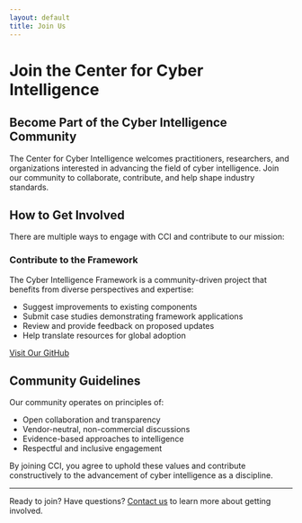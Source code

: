 ```yaml
---
layout: default
title: Join Us
---
```


# Join the Center for Cyber Intelligence

<div class="cyber-container">
  <h2>Become Part of the Cyber Intelligence Community</h2>
  <p>The Center for Cyber Intelligence welcomes practitioners, researchers, and organizations interested in advancing the field of cyber intelligence. Join our community to collaborate, contribute, and help shape industry standards.</p>
</div>

## How to Get Involved

There are multiple ways to engage with CCI and contribute to our mission:

### Contribute to the Framework

The Cyber Intelligence Framework is a community-driven project that benefits from diverse perspectives and expertise:
- Suggest improvements to existing components
- Submit case studies demonstrating framework applications
- Review and provide feedback on proposed updates
- Help translate resources for global adoption

<a href="https://github.com/CenterforCyberIntelligence" class="cta-button">Visit Our GitHub</a>


## Community Guidelines

Our community operates on principles of:
- Open collaboration and transparency
- Vendor-neutral, non-commercial discussions
- Evidence-based approaches to intelligence
- Respectful and inclusive engagement

By joining CCI, you agree to uphold these values and contribute constructively to the advancement of cyber intelligence as a discipline.

---

Ready to join? Have questions? <a href="/contact">Contact us</a> to learn more about getting involved. 